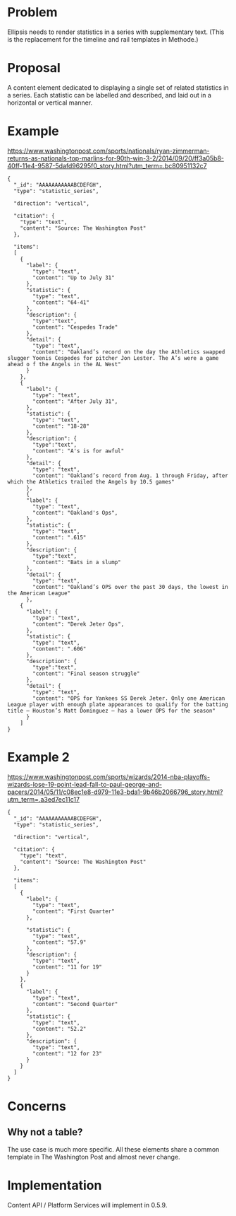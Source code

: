 # Problem

Ellipsis needs to render statistics in a series with supplementary text. (This is the replacement for the timeline and rail templates in Methode.)

# Proposal

A content element dedicated to displaying a single set of related statistics in a series.  Each statistic can be labelled and described, and laid out in a horizontal or vertical manner.

# Example


https://www.washingtonpost.com/sports/nationals/ryan-zimmerman-returns-as-nationals-top-marlins-for-90th-win-3-2/2014/09/20/ff3a05b8-40ff-11e4-9587-5dafd96295f0_story.html?utm_term=.bc80951132c7

```
{
  "_id": "AAAAAAAAAAABCDEFGH",
  "type": "statistic_series",

  "direction": "vertical",

  "citation": {
    "type": "text",
    "content": "Source: The Washington Post"
  },

  "items":
  [
    {
      "label": {
        "type": "text",
        "content": "Up to July 31"
      },
      "statistic": {
        "type": "text",
        "content": "64-41"
      },
      "description": {
        "type":"text",
        "content": "Cespedes Trade"
      },
      "detail": {
        "type": "text",
        "content": "Oakland’s record on the day the Athletics swapped slugger Yoenis Cespedes for pitcher Jon Lester. The A’s were a game ahead o f the Angels in the AL West"
      }
    },
    {
      "label": {
        "type": "text",
        "content": "After July 31",
      },
      "statistic": {
        "type": "text",
        "content": "18-28"
      },
      "description": {
        "type":"text",
        "content": "A's is for awful"
      },
      "detail": {
        "type": "text",
        "content": "Oakland’s record from Aug. 1 through Friday, after which the Athletics trailed the Angels by 10.5 games"
      },
      {
      "label": {
        "type": "text",
        "content": "Oakland's Ops",
      },
      "statistic": {
        "type": "text",
        "content": ".615"
      },
      "description": {
        "type":"text",
        "content": "Bats in a slump"
      },
      "detail": {
        "type": "text",
        "content": "Oakland’s OPS over the past 30 days, the lowest in the American League"
      },
    {
      "label": {
        "type": "text",
        "content": "Derek Jeter Ops",
      },
      "statistic": {
        "type": "text",
        "content": ".606"
      },
      "description": {
        "type":"text",
        "content": "Final season struggle"
      },
      "detail": {
        "type": "text",
        "content": "OPS for Yankees SS Derek Jeter. Only one American League player with enough plate appearances to qualify for the batting title — Houston’s Matt Dominguez — has a lower OPS for the season"
      }
    ]
}
```

# Example 2

https://www.washingtonpost.com/sports/wizards/2014-nba-playoffs-wizards-lose-19-point-lead-fall-to-paul-george-and-pacers/2014/05/11/c08ec1e8-d979-11e3-bda1-9b46b2066796_story.html?utm_term=.a3ed7ec11c17

```
{
  "_id": "AAAAAAAAAAABCDEFGH",
  "type": "statistic_series",

  "direction": "vertical",

  "citation": {
    "type": "text",
    "content": "Source: The Washington Post"
  },

  "items":
  [
    {
      "label": {
        "type": "text",
        "content": "First Quarter"
      },

      "statistic": {
        "type": "text",
        "content": "57.9"
      },
      "description": {
        "type": "text",
        "content": "11 for 19"
      }
    },
    {
      "label": {
        "type": "text",
        "content": "Second Quarter"
      },
      "statistic": {
        "type": "text",
        "content": "52.2"
      },
      "description": {
        "type": "text",
        "content": "12 for 23"
      }
    }
  ]
}

```

# Concerns

## Why not a table?

The use case is much more specific. All these elements share a common template in The Washington Post and almost never change.

# Implementation

Content API / Platform Services will implement in 0.5.9.
